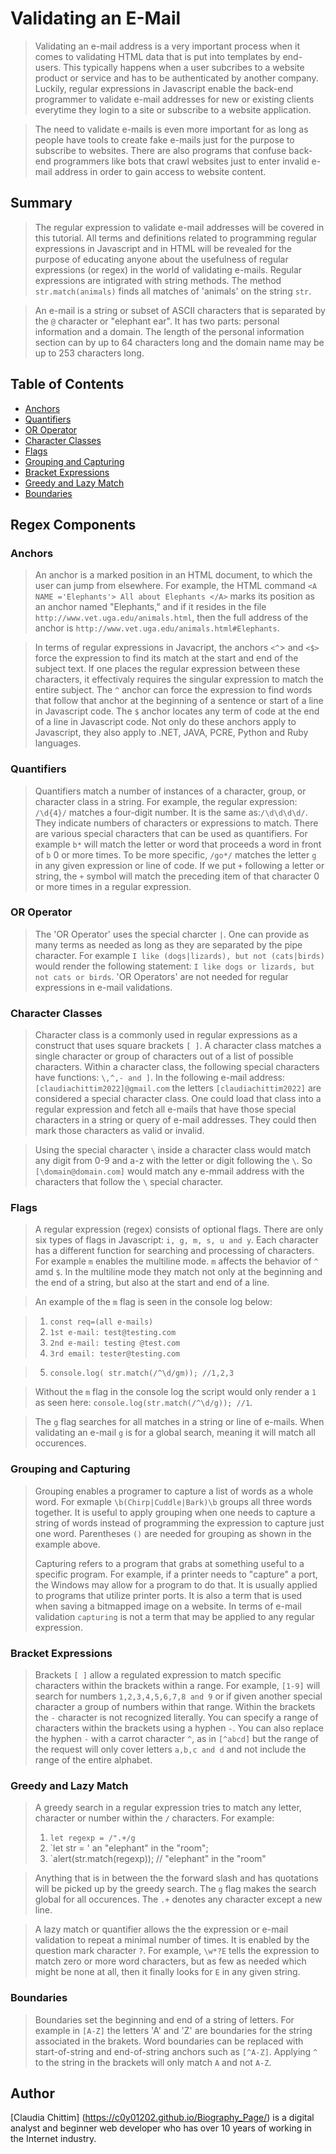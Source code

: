# Validating an E-Mail

>Validating an e-mail address is a very important process when it comes to validating HTML data that is put into templates by end-users. This typically happens when a user subcribes to a website product or service and has to be authenticated by another company. Luckily, regular expressions in Javascript enable the back-end programmer to validate e-mail addresses for new or existing clients everytime they login to a site or subscribe to a website application.

>The need to validate e-mails is even more important for as long as people have tools to create fake e-mails just for the purpose to subscribe to websites. There are also programs that confuse back-end programmers like bots that crawl websites just to enter invalid e-mail address in order to gain access to website content. 

## Summary

>The regular expression to validate e-mail addresses will be covered in this tutorial. All terms and definitions related to programming regular expressions in Javascript and in HTML will be revealed for the purpose of educating anyone about the usefulness of regular expressions (or regex) in the world of validating e-mails. Regular expressions are intigrated with string methods. The method `str.match(animals)` finds all matches of 'animals' on the string `str`.

>An e-mail is a string or subset of ASCII characters that is separated by the `@` character or "elephant ear". It has two parts: personal information and a domain. The length of the personal information section can by up to 64 characters long and the domain name may be up to 253 characters long.

## Table of Contents

- [Anchors](#anchors)
- [Quantifiers](#quantifiers)
- [OR Operator](#or-operator)
- [Character Classes](#character-classes)
- [Flags](#flags)
- [Grouping and Capturing](#grouping-and-capturing)
- [Bracket Expressions](#bracket-expressions)
- [Greedy and Lazy Match](#greedy-and-lazy-match)
- [Boundaries](#boundaries)

## Regex Components

### Anchors

>An anchor is a marked position in an HTML document, to which the user can jump from elsewhere. For example, the HTML command `<A NAME ='Elephants'> All about Elephants </A>` marks its position as an anchor named "Elephants," and if it resides in the file `http://www.vet.uga.edu/animals.html`, then the full address of the anchor is `http://www.vet.uga.edu/animals.html#Elephants`. 

>In terms of regular expressions in Javacript, the anchors `<^`> and `<$>` force the expression to find its match at the start and end of the subject text. If one places the regular expression between these characters, it effectivaly requires the singular expression to match the entire subject. 
>The `^` anchor can force the expression to find words that follow that anchor at the beginning of a sentence or start of a line in Javascript code. The `$` anchor locates any term of code at the end of a line in Javascript code. Not only do these anchors apply to Javascript, they also apply to .NET, JAVA, PCRE, Python and Ruby languages.

### Quantifiers

>Quantifiers match a number of instances of a character, group, or character class in a string. For example, the regular expression:
`/\d{4}/` matches a four-digit number. It is the same as:`/\d\d\d\d/`.
>  They indicate numbers of characters or expressions to match. There are various special characters that can be used as quantifiers. For example `b*` will match the letter or word that proceeds a word in front of `b` 0 or more times. To be more specific, `/go*/` matches the letter `g` in any given expression or line of code. If we put `+` following a letter or string, the `+` symbol will match the preceding item of that character 0 or more times in a regular expression.

### OR Operator

>The 'OR Operator' uses the special charcter `|`. One can provide as many terms as needed as long as they are separated by the pipe character. For example `I like (dogs|lizards), but not (cats|birds)` would render the following statement: `I like dogs or lizards, but not cats or birds`. 'OR Operators' are not needed for regular expressions in e-mail validations.

### Character Classes

>Character class is a commonly used in regular expressions as a construct that uses square brackets `[ ]`. A character class matches a single character or group of characters out of a list of possible characters. Within a character class, the following special characters have functions: `\,^,- and ]`. In the following e-mail address: `[claudiachittim2022]@gmail.com` the letters `[claudiachittim2022]` are considered a special character class. One could load that class into a regular expression and fetch all e-mails that have those special characters in a string or query of e-mail addresses. They could then mark those characters as valid or invalid.

>Using the special character `\` inside a character class would match any digit from 0-9 and a-z with the letter or digit following the `\`. So `[\domain@domain.com]` would match any e-mmail address with the characters that follow the `\` special character. 

### Flags

>A regular expression (regex) consists of optional flags. There are only six types of flags in Javascript: `i, g, m, s, u and y`. Each character has a different function for searching and processing of characters. For example `m` enables the multiline mode. `m` affects the behavior of `^` amd `$`. In the multiline mode they match not only at the beginning and the end of a string, but also at the start and end of a line.

>An example of the `m` flag is seen in the console log below:

>1. `const req=(all e-mails)`
>2. `1st e-mail: test@testing.com`
>3. `2nd e-mail: testing @test.com`
>4. `3rd email: tester@testing.com`

>5. `console.log( str.match(/^\d/gm)); //1,2,3`

>Without the `m` flag in the console log the script would only render a `1` as seen here: `console.log(str.match(/^\d/g)); //1`.

>The `g` flag searches for all matches in a string or line of e-mails. When validating an e-mail `g` is for a global search, meaning it will match all occurences. 

### Grouping and Capturing
>Grouping enables a programer to capture a list of words as a whole word. For exmaple `\b(Chirp|Cuddle|Bark)\b` groups all three words together. It is useful to apply grouping when one needs to capture a string of words instead of programming the expression to capture just one word. Parentheses `()` are needed for grouping as shown in the example above. 
>
>Capturing refers to a program that grabs at something useful to a specific program. For example, if a printer needs to "capture" a port, the Windows may allow for a program to do that. It is usually applied to programs that utilize printer ports. It is also a term that is used when saving a bitmapped image on a website. In terms of e-mail validation `capturing` is not a term that may be applied to any regular expression. 

### Bracket Expressions

>Brackets `[ ]` allow a regulated expression to match specific characters within the brackets within a range. For example, `[1-9]` will search for numbers `1,2,3,4,5,6,7,8 and 9` or if given another special character a group of numbers within that range. Within the brackets the `-` character is not recognized literally. You can specify a range of characters within the brackets using a hyphen `-`. You can also replace the hyphen `-` with a carrot character `^`, as in `[^abcd]` but the range of the request will only cover letters `a,b,c and d` and not include the range of the entire alphabet.  

### Greedy and Lazy Match

>A greedy search in a regular expression tries to match any letter, character or number within the `/` characters. For example:
>1. `let regexp = /".+/g`
>2. `let str = ' an "elephant" in the "room";
>3. `alert(str.match(regexp)); // "elephant" in the "room"

> Anything that is in between the the forward slash and has quotations will be picked up by the greedy search. The `g` flag makes the search global for all occurences. The `.+` denotes any character except a new line. 

>A lazy match or quantifier allows the the expression or e-mail validation to repeat a minimal number of times. It is enabled by the question mark character `?`. For example, `\w*?E` tells the expression to match zero or more word characters, but as few as needed which might be none at all, then it finally looks for `E` in any given string. 

### Boundaries

> Boundaries set the beginning and end of a string of letters. For example in `[A-Z]` the letters 'A' and 'Z' are boundaries for the string associated in the brakets. Word boundaries can be replaced with start-of-string and end-of-string anchors such as `[^A-Z]`. Applying `^` to the string in the brackets will only match `A` and not `A-Z`.

## Author

[Claudia Chittim] (https://c0y01202.github.io/Biography_Page/) is a digital analyst and beginner web developer who has over 10 years of working in the Internet industry.
